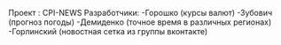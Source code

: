 Проект : CPI-NEWS
Разработчики:
-Горошко (курсы валют)
-Зубович (прогноз погоды)
-Демиденко (точное время в различных регионах)
-Горлинский (новостная сетка из группы вконтакте)
